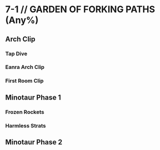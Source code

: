 # 7-1 // GARDEN OF FORKING PATHS (Any%)


## Arch Clip

### Tap Dive

### Eanra Arch Clip

### First Room Clip


## Minotaur Phase 1

### Frozen Rockets

### Harmless Strats

## Minotaur Phase 2